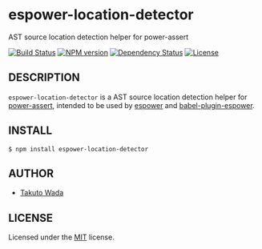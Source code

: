 espower-location-detector
================================

AST source location detection helper for power-assert

[![Build Status][travis-image]][travis-url]
[![NPM version][npm-image]][npm-url]
[![Dependency Status][depstat-image]][depstat-url]
[![License][license-image]][license-url]


DESCRIPTION
---------------------------------------

`espower-location-detector` is a AST source location detection helper for [power-assert](http://github.com/power-assert-js/power-assert), intended to be used by [espower](https://github.com/power-assert-js/espower) and [babel-plugin-espower](https://github.com/power-assert-js/babel-plugin-espower).


INSTALL
---------------------------------------

```
$ npm install espower-location-detector
```


AUTHOR
---------------------------------------
* [Takuto Wada](http://github.com/twada)


LICENSE
---------------------------------------
Licensed under the [MIT](https://github.com/twada/espower-location-detector/blob/master/MIT-LICENSE.txt) license.

[npm-url]: https://npmjs.org/package/espower-location-detector
[npm-image]: https://badge.fury.io/js/espower-location-detector.svg

[travis-url]: http://travis-ci.org/twada/espower-location-detector
[travis-image]: https://secure.travis-ci.org/twada/espower-location-detector.svg?branch=master

[depstat-url]: https://gemnasium.com/twada/espower-location-detector
[depstat-image]: https://gemnasium.com/twada/espower-location-detector.svg

[license-url]: https://github.com/twada/espower-location-detector/blob/master/MIT-LICENSE.txt
[license-image]: https://img.shields.io/badge/license-MIT-brightgreen.svg
